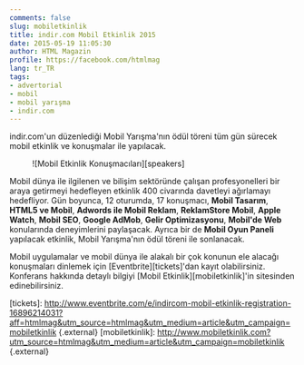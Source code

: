 ```yaml
---
comments: false
slug: mobiletkinlik
title: indir.com Mobil Etkinlik 2015
date: 2015-05-19 11:05:30
author: HTML Magazin
profile: https://facebook.com/htmlmag
lang: tr_TR
tags:
- advertorial
- mobil
- mobil yarışma
- indir.com
---
```

indir.com'un düzenlediği Mobil Yarışma'nın ödül töreni tüm gün sürecek mobil etkinlik ve konuşmalar ile yapılacak.

<figure markdown="1">
![Mobil Etkinlik Konuşmacıları][speakers]
</figure>

Mobil dünya ile ilgilenen ve bilişim sektöründe çalışan profesyonelleri bir araya getirmeyi hedefleyen etkinlik 400 civarında davetleyi ağırlamayı hedefliyor. Gün boyunca, 12 oturumda, 17 konuşmacı, __Mobil Tasarım__, __HTML5 ve Mobil__, __Adwords ile Mobil Reklam__, __ReklamStore Mobil__, __Apple Watch__, __Mobil SEO__, __Google AdMob__, __Gelir Optimizasyonu__, __Mobil'de Web__ konularında deneyimlerini paylaşacak. Ayrıca bir de __Mobil Oyun Paneli__ yapılacak etkinlik, Mobil Yarışma'nın ödül töreni ile sonlanacak.

Mobil uygulamalar ve mobil dünya ile alakalı bir çok konunun ele alacağı konuşmaları dinlemek için [Eventbrite][tickets]'dan kayıt olabilirsiniz. Konferans hakkında detaylı bilgiyi [Mobil Etkinlik][mobiletkinlik]'in sitesinden edinebilirsiniz.


[speakers]: ../content/2015/mobiletkinlik.jpg
[tickets]: http://www.eventbrite.com/e/indircom-mobil-etkinlik-registration-16896214031?aff=htmlmag&utm_source=htmlmag&utm_medium=article&utm_campaign=mobiletkinlik {.external}
[mobiletkinlik]: http://www.mobiletkinlik.com?utm_source=htmlmag&utm_medium=article&utm_campaign=mobiletkinlik {.external}